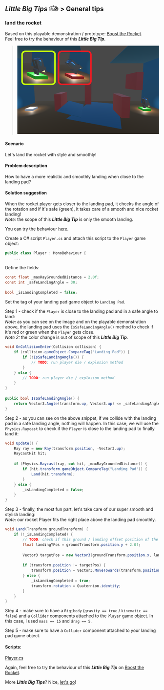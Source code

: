 ## _**Little Big Tips**_ ![Joystick](https://raw.githubusercontent.com/alissin/alissin.github.io/master/images/joystick.png) > General tips

### land the rocket

Based on this playable demonstration / prototype: [Boost the Rocket](https://simmer.io/@alissin/boost-the-rocket).<br/>
Feel free to try the behaviour of this _**Little Big Tip**_.

> ![Boost the Rocket](./boost-the-rocket-landing.png)

#### Scenario
Let's land the rocket with style and smoothly!

#### Problem description
How to have a more realistic and smoothly landing when close to the landing pad?

#### Solution suggestion
When the rocket player gets closer to the landing pad, it checks the angle of the rotation and if it's safe (green), it takes care of a smooth and nice rocket landing!<br/>
_Note:_ the scope of this _**Little Big Tip**_ is only the smooth landing.

You can try the behaviour [here](https://simmer.io/@alissin/boost-the-rocket).

Create a C# script `Player.cs` and attach this script to the `Player` game object:

```csharp
public class Player : MonoBehaviour {
    ...
```

Define the fields:

```csharp
const float _maxRayGroundedDistance = 2.0f;
const int _safeLandingAngle = 30;

bool _isLandingCompleted = false;
```

Set the tag of your landing pad game object to `Landing Pad`.

Step 1 - check if the `Player` is close to the landing pad and in a safe angle to land:<br/>
_Note:_ as you can see on the image and on the playable demonstration above, the landing pad uses the `IsSafeLandingAngle()` method to check if it's red or green when the `Player` gets close.<br/>
_Note 2:_ the color change is out of scope of this _**Little Big Tip**_.

```csharp
void OnCollisionEnter(Collision collision) {
    if (collision.gameObject.CompareTag("Landing Pad")) {
        if (!IsSafeLandingAngle()) {
            // TODO: run player die / explosion method
        }
    } else {
        // TODO: run player die / explosion method
    }
}

public bool IsSafeLandingAngle() {
    return Vector3.Angle(transform.up, Vector3.up) <= _safeLandingAngle;
}
```

Step 2 - as you can see on the above snippet, if we collide with the landing pad in a safe landing angle, nothing will happen. In this case, we will use the `Physics.Raycast` to check if the `Player` is close to the landing pad to finally land it:

```csharp
void Update() {
    Ray ray = new Ray(transform.position, -Vector3.up);
    RaycastHit hit;

    if (Physics.Raycast(ray, out hit, _maxRayGroundedDistance)) {
        if (hit.transform.gameObject.CompareTag("Landing Pad")) {
            Land(hit.transform);
        }
    } else {
        _isLandingCompleted = false;
    }
}
```

Step 3 - finally, the most fun part, let's take care of our super smooth and stylish landing:<br/>
_Note:_ our rocket Player fits the right place above the landing pad smoothly.

```csharp
void Land(Transform groundTransform) {
    if (!_isLandingCompleted) {
        // TODO: check if this ground / landing offset position of the Player makes sense for you. In my case, I used 1.95f
        float landingYPos = groundTransform.position.y + 2.0f;

        Vector3 targetPos = new Vector3(groundTransform.position.x, landingYPos, groundTransform.position.z);

        if (transform.position != targetPos) {
            transform.position = Vector3.MoveTowards(transform.position, targetPos, Time.deltaTime);
        } else {
            _isLandingCompleted = true;
            transform.rotation = Quaternion.identity;
        }
    }
}
```

Step 4 - make sure to have a `Rigibody` (`gravity == true` / `kinematic == false`) and a `Collider` components attached to the `Player` game object. In this case, I used `mass == 15` and `drag == 5`.

Step 5 - make sure to have a `Collider` component attached to your landing pad game object.

#### Scripts:
[Player.cs](./Player.cs)

Again, feel free to try the behaviour of this _**Little Big Tip**_ on [Boost the Rocket](https://simmer.io/@alissin/boost-the-rocket).

More _**Little Big Tips**_? Nice, [let's go](https://github.com/alissin/little-big-tips)!